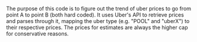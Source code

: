 The purpose of this code is to figure out the trend of uber prices to go from point A to point B (both hard coded).
It uses Uber's API to retrieve prices and parses through it, mapping the uber type (e.g. "POOL" and "uberX") 
  to their respective prices.
  The prices for estimates are always the higher cap for conservative reasons.

